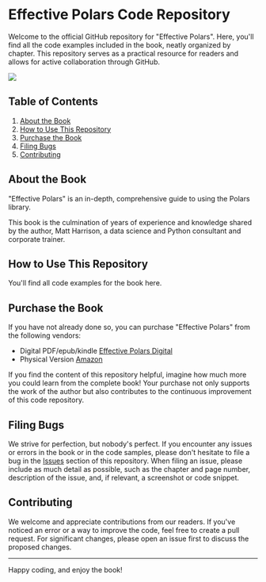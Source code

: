 # Effective Polars Code Repository

Welcome to the official GitHub repository for "Effective Polars". Here, you'll find all the code examples included in the book, neatly organized by chapter. This repository serves as a practical resource for readers and allows for active collaboration through GitHub.

<a href="https://store.metasnake.com/effective-polars"><img src="https://d31ezp3r8jwmks.cloudfront.net/vsbmgtjnp1jpzaset1cbjuaggfj3"/></a>

## Table of Contents

1. [About the Book](#about-the-book)
2. [How to Use This Repository](#how-to-use-this-repository)
3. [Purchase the Book](#purchase-the-book)
4. [Filing Bugs](#filing-bugs)
5. [Contributing](#contributing)

## About the Book

"Effective Polars" is an in-depth, comprehensive guide to using the Polars library.

This book is the culmination of years of experience and knowledge shared by the author, Matt Harrison, a data science and Python consultant and corporate trainer.

## How to Use This Repository

You'll find all code examples for the book here.

## Purchase the Book

If you have not already done so, you can purchase "Effective Polars" from the following vendors:

- Digital PDF/epub/kindle [Effective Polars Digital](https://store.metasnake.com/effective-polars)
- Physical Version [Amazon](https://amzn.to/4cJOySK)

If you find the content of this repository helpful, imagine how much more you could learn from the complete book! Your purchase not only supports the work of the author but also contributes to the continuous improvement of this code repository.

## Filing Bugs

We strive for perfection, but nobody's perfect. If you encounter any issues or errors in the book or in the code samples, please don't hesitate to file a bug in the [Issues](https://github.com/mattharrison/effective_polars_book/issues) section of this repository. When filing an issue, please include as much detail as possible, such as the chapter and page number, description of the issue, and, if relevant, a screenshot or code snippet.

## Contributing

We welcome and appreciate contributions from our readers. If you've noticed an error or a way to improve the code, feel free to create a pull request. For significant changes, please open an issue first to discuss the proposed changes.

---

Happy coding, and enjoy the book!

